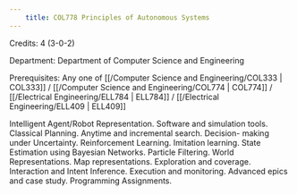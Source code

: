 ```yaml
---
    title: COL778 Principles of Autonomous Systems
---
```

Credits: 4 (3-0-2)

Department: Department of Computer Science and Engineering

Prerequisites: Any one of [[/Computer Science and Engineering/COL333 | COL333]] / [[/Computer Science and Engineering/COL774 | COL774]] / [[/Electrical Engineering/ELL784 | ELL784]] / [[/Electrical Engineering/ELL409 | ELL409]]

Intelligent Agent/Robot Representation. Software and simulation tools. Classical Planning. Anytime and incremental search. Decision- making under Uncertainty. Reinforcement Learning. Imitation learning. State Estimation using Bayesian Networks. Particle Filtering. World Representations. Map representations. Exploration and coverage. Interaction and Intent Inference. Execution and monitoring. Advanced epics and case study. Programming Assignments.